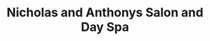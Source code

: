 ---
title: "Nicholas and Anthonys Salon and Day Spa"
url: /kennett-square/nicholas-and-anthonys-salon-and-day-spa/
shop: hairdresser
---